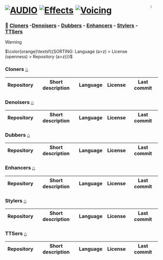 # [![AUDIO](https://flat.badgen.net/badge/HyMPS/AUDIO/green?scale=1.8)](https://github.com/FORARTfe/HyMPS#- "AUDIO section") [![Effects](https://flat.badgen.net/badge/HyMPS/AI-based/blue?scale=1.8&label=)](https://github.com/FORARTfe/HyMPS/blob/main/Audio/AI-based.md#-- "AI-based category") [![Voicing](https://flat.badgen.net/badge/HyMPS/Voicing/red?scale=1.8&label=)](https://github.com/FORARTfe/HyMPS/blob/main/Audio/AI-Voicing.md#--- "Voicing page") <img align="right" alt="stable" src="https://user-images.githubusercontent.com/171307/210727719-14b940a2-d1dc-4991-b6a4-7add74463ce8.png" width="5%" />

### 📁 [Cloners](#cloners-) -[Denoisers](#denoisers-) - [Dubbers](#dubbers-) - [Enhancers](#enhancers-) - [Stylers](#stylers-) - [TTSers](#ttsers-)

> [!WARNING]
> $\color{orange}\textsf{{SORTING: Language (a>z) > License (openness) > Repository (a>z)}}$

### Cloners [⌂](#---) 
|Repository|Short description|Language|License|Last commit|
|:-:|:-:|:-:|:-:|:-:|

### Denoisers [⌂](#---) 
|Repository|Short description|Language|License|Last commit|
|:-:|:-:|:-:|:-:|:-:|

### Dubbers [⌂](#---) 
|Repository|Short description|Language|License|Last commit|
|:-:|:-:|:-:|:-:|:-:|

### Enhancers [⌂](#---) 
|Repository|Short description|Language|License|Last commit|
|:-:|:-:|:-:|:-:|:-:|

### Stylers [⌂](#---) 
|Repository|Short description|Language|License|Last commit|
|:-:|:-:|:-:|:-:|:-:|

### TTSers [⌂](#---) 
|Repository|Short description|Language|License|Last commit|
|:-:|:-:|:-:|:-:|:-:|
